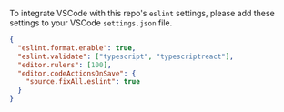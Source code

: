 To integrate VSCode with this repo's `eslint` settings, please add these settings to your VSCode `settings.json` file.

```json
{
  "eslint.format.enable": true,
  "eslint.validate": ["typescript", "typescriptreact"],
  "editor.rulers": [100],
  "editor.codeActionsOnSave": {
    "source.fixAll.eslint": true
  }
}
```